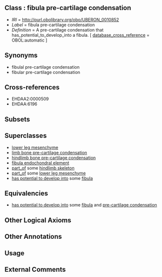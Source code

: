 
## Class : fibula pre-cartilage condensation

 * *IRI* = http://purl.obolibrary.org/obo/UBERON_0010852
 * *Label* = fibula pre-cartilage condensation
 * *Definition* = A pre-cartilage condensation that has_potential_to_develop_into a fibula. [ [database_cross_reference](../../ef/oboInOwl#hasDbXref.md) = OBOL:automatic ]

## Synonyms

 * fibulal pre-cartilage condensation
 * fibular pre-cartilage condensation

## Cross-references

 * EHDAA2:0000509
 * EHDAA:6196

## Subsets


## Superclasses

 * [lower leg mesenchyme](../../UBERON/59/UBERON_0005259.md)
 * [limb bone pre-cartilage condensation](../../UBERON/82/UBERON_0010882.md)
 * [hindlimb bone pre-cartilage condensation](../../UBERON/86/UBERON_0010886.md)
 * [fibula endochondral element](../../UBERON/13/UBERON_0015013.md)
 * [part_of](../../BFO/50/BFO_0000050.md) some [hindlimb skeleton](../../UBERON/41/UBERON_0001441.md)
 * [part_of](../../BFO/50/BFO_0000050.md) some [lower leg mesenchyme](../../UBERON/59/UBERON_0005259.md)
 * [has potential to develop into](../../RO/87/RO_0002387.md) some [fibula](../../UBERON/46/UBERON_0001446.md)

## Equivalencies

 * [has potential to develop into](../../RO/87/RO_0002387.md) some [fibula](../../UBERON/46/UBERON_0001446.md) and [pre-cartilage condensation](../../UBERON/66/UBERON_0005866.md)

## Other Logical Axioms


## Other Annotations


## Usage


## External Comments

